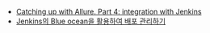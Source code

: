 - [Catching up with Allure. Part 4: integration with Jenkins](http://overtest.me/catching-up-with-allure-part-4-integration-with-jenkins/)
- [Jenkins의 Blue ocean을 활용하여 배포 관리하기](https://novemberde.github.io/devops/2017/10/21/Jenkins.html)